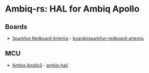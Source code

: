 # Ambiq-rs: HAL for Ambiq Apollo

## Boards

* [Sparkfun Redboard Artemis](https://www.sparkfun.com/products/15444) - [boards/sparkfun-redboard-artemis](boards/sparkfun-redboard-artemis)

## MCU

* [Ambiq Apollo3](https://ambiq.com/apollo3-blue/) - [ambiq-hal/](ambiq-hal/)
